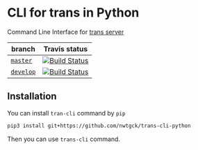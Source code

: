 # CLI for trans in Python

Command Line Interface for [trans server](https://github.com/nwtgck/trans-server-akka)

| branch | Travis status|
| --- | --- |
| [`master`](https://github.com/nwtgck/trans-cli-python/tree/master) | [![Build Status](https://travis-ci.org/nwtgck/trans-cli-python.svg?branch=master)](https://travis-ci.org/nwtgck/trans-cli-python) |
| [`develop`](https://github.com/nwtgck/trans-cli-python/tree/develop) | [![Build Status](https://travis-ci.org/nwtgck/trans-cli-python.svg?branch=develop)](https://travis-ci.org/nwtgck/trans-cli-python) |

## Installation

You can install `tran-cli` command by `pip`

```bash
pip3 install git+https://github.com/nwtgck/trans-cli-python
```

Then you can use `trans-cli` command.
